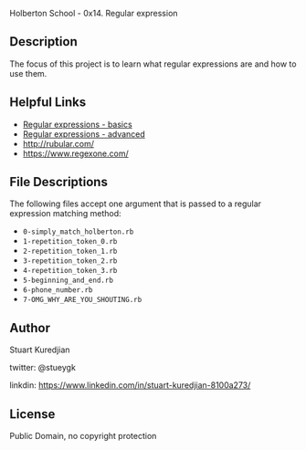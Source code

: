 Holberton School - 0x14. Regular expression
## Description

The focus of this project is to learn what regular expressions are and how to use them.


## Helpful Links
* <a href="https://intranet.hbtn.io/rltoken/SJ2eQ7V2iQlCgLc-L96zWg">Regular expressions - basics</a>
* <a href="https://intranet.hbtn.io/rltoken/qyjWL-J1_qUaZGR690gH1Q">Regular expressions - advanced</a>
* <a href="https://intranet.hbtn.io/rltoken/7Ov55GiGyxQ8z7-CiUuLew">http://rubular.com/</a>
* <a href="https://intranet.hbtn.io/rltoken/1-Hca1vIUt-busoFAr3kgQ">https://www.regexone.com/</a>

## File Descriptions

The following files accept one argument that is passed to a regular expression matching method:
- `0-simply_match_holberton.rb`
- `1-repetition_token_0.rb`
- `2-repetition_token_1.rb`
- `3-repetition_token_2.rb`
- `4-repetition_token_3.rb`
- `5-beginning_and_end.rb`
- `6-phone_number.rb`
- `7-OMG_WHY_ARE_YOU_SHOUTING.rb`

## Author
Stuart Kuredjian

twitter: @stueygk

linkdin: https://www.linkedin.com/in/stuart-kuredjian-8100a273/

## License
Public Domain, no copyright protection
